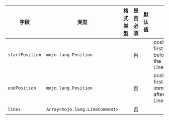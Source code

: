 | 字段 | 类型 | 格式类型 | 是否必须 | 默认值 | 说明 |
|---|---|---|---|---|---|
| `startPosition` | `mojo.lang.Position` |  | 否 |  | position of first character belonging to the LineDocument |
| `endPosition` | `mojo.lang.Position` |  | 否 |  | position of first character immediately after the LineDocument |
| `lines` | `Array<mojo.lang.LineComment>` |  | 否 |  |
